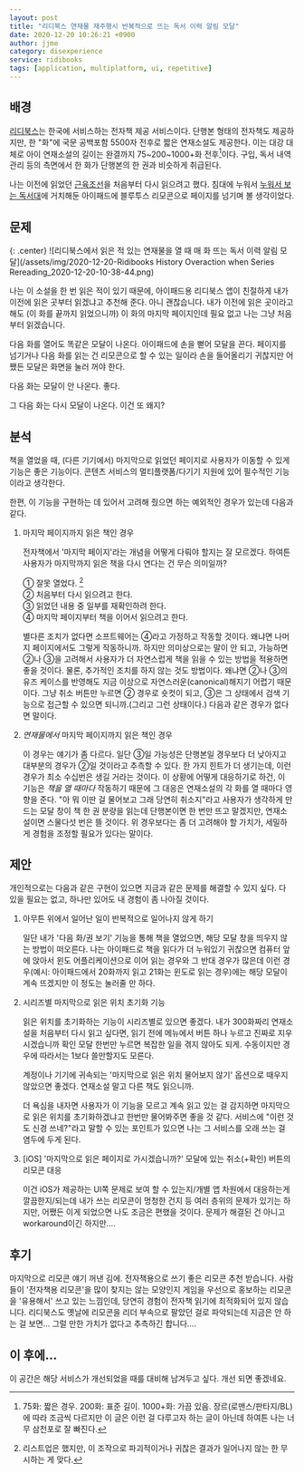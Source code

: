```yaml
---
layout: post
title: "리디북스 연재물 재주행시 반복적으로 뜨는 독서 이력 알림 모달" 
date: 2020-12-20 10:26:21 +0900
author: jjme
category: disexperience
service: ridibooks
tags: [application, multiplatform, ui, repetitive]
---
```


## 배경

[리디북스]는 한국에 서비스하는 전자책 제공 서비스이다. 단행본 형태의 전자책도 제공하지만, 한 "화"에 국문 공백포함 5500자 전후로 짧은 연재소설도 제공한다. 이는 대강 대체로 아이 연재소설의 길이는 완결까지 75~200~1000+화 전후[^1]이다. 구입, 독서 내역 관리 등의 측면에서 한 화가 단행본의 한 권과 비슷하게 취급된다.

[^1]: 75화: 짧은 경우. 200화: 표준 길이. 1000+화: 가끔 있음. 장르(로맨스/판타지/BL)에 따라 조금씩 다르지만 이 글은 이런 걸 다루고자 하는 글이 아닌데 하여튼 나는 너무 삼천포로 잘 빠진다.

나는 이전에 읽었던 [근육조선]을 처음부터 다시 읽으려고 했다. 침대에 누워서 [누워서 보는 독서대]에 거치해둔 아이패드에 블루투스 리모콘으로 페이지를 넘기며 볼 생각이었다.

## 문제

{: .center}
![리디북스에서 읽은 적 있는 연재물을 열 때 매 화 뜨는 독서 이력 알림 모달](/assets/img/2020-12-20-Ridibooks History Overaction when Series Rereading_2020-12-20-10-38-44.png)

나는 이 소설을 한 번 읽은 적이 있기 때문에, 아이패드용 리디북스 앱이 친절하게 내가 이전에 읽은 곳부터 읽겠냐고 추천해 준다. 아니 괜찮습니다. 내가 이전에 읽은 곳이라고 해도 (이 화를 끝까지 읽었으니까) 이 화의 마지막 페이지인데 필요 없고 나는 그냥 처음부터 읽겠습니다.

다음 화를 열어도 똑같은 모달이 나온다. 아이패드에 손을 뻗어 모달을 끈다. 페이지를 넘기거나 다음 화를 읽는 건 리모콘으로 할 수 있는 일이라 손을 들어올리기 귀찮지만 어쨌든 모달은 화면을 눌러 꺼야 한다.

다음 화는 모달이 안 나온다. 좋다.

그 다음 화는 다시 모달이 나온다. 이건 또 왜지?

## 분석

책을 열었을 때, (다른 기기에서) 마지막으로 읽었던 페이지로 사용자가 이동할 수 있게 기능은 좋은 기능이다. 콘텐츠 서비스의 멀티플랫폼/다기기 지원에 있어 필수적인 기능이라고 생각한다.

한편, 이 기능을 구현하는 데 있어서 고려해 줬으면 하는 예외적인 경우가 있는데 다음과 같다.

1. 마지막 페이지까지 읽은 책인 경우

    전자책에서 '마지막 페이지'라는 개념을 어떻게 다뤄야 할지는 잘 모르겠다. 하여튼 사용자가 마지막까지 읽은 책을 다시 연다는 건 무슨 의미일까?

    ① 잘못 열었다. [^2]  
    ② 처음부터 다시 읽으려고 한다.  
    ③ 읽었던 내용 중 일부를 재확인하려 한다.  
    ④ 마지막 페이지부터 책을 이어서 읽으려고 한다.

    별다른 조치가 없다면 소프트웨어는 ④라고 가정하고 작동할 것이다. 왜냐면 나머지 페이지에서도 그렇게 작동하니까. 하지만 의미상으로는 말이 안 되고, 가능하면 ②나 ③을 고려해서 사용자가 더 자연스럽게 책을 읽을 수 있는 방법을 적용하면 좋을 것이다. 물론, 추가적인 조치를 하지 않는 것도 방법이다. 왜냐면 ②나 ③의 유즈 케이스를 반영해도 지금 이상으로 자연스러운(canonical)해지기 어렵기 때문이다. 그냥 취소 버튼만 누르면 ② 경우로 숏컷이 되고, ③은 그 상태에서 검색 기능으로 접근할 수 있으면 되니까.(그리고 그런 상태이다.) 다음과 같은 경우가 없다면 말이다.

    [^2]: 리스트업은 했지만, 이 조작으로 파괴적이거나 귀찮은 결과가 일어나지 않는 한 무시하는 게 맞다.

2. *연재물에서* 마지막 페이지까지 읽은 책인 경우

    이 경우는 얘기가 좀 다르다. 일단 ③일 가능성은 단행본일 경우보다 더 낮아지고 대부분의 경우가 ②일 것이라고 추측할 수 있다. 한 가지 힌트가 더 생기는데, 이런 경우가 최소 수십번은 생길 거라는 것이다. 이 상황에 어떻게 대응하기로 하건, 이 기능은 *책을 열 때마다* 작동하기 때문에 그 대응은 연재소설의 각 화를 열 때마다 영향을 준다. "아 뭐 이딴 걸 물어보고 그래 당연히 취소지"라고 사용자가 생각하게 만드는 모달 창이 책 한 권 분량을 읽는데 단행본이면 한 번만 뜨고 말겠지만, 연재소설이면 스물다섯 번은 뜰 것이다. 위 경우보다는 좀 더 고려해야 할 가치가, 세밀하게 경험을 조정할 필요가 있다는 말이다.

## 제안

개인적으로는 다음과 같은 구현이 있으면 지금과 같은 문제를 해결할 수 있지 싶다. 다 있을 필요는 없고, 하나만 있어도 내 경험이 좀 나아질 것이다.

1. 아무튼 위에서 일어난 일이 반복적으로 일어나지 않게 하기

    일단 내가 '다음 화/권 보기' 기능을 통해 책을 열었으면, 해당 모달 창을 띄우지 않는 방법이 떠오른다. 나는 아이패드로 책을 읽다가 더 누워있기 귀찮으면 컴퓨터 앞에 앉아서 윈도 어플리케이션으로 이어 읽는 경우와 그 반대 경우가 많은데 이런 경우(예시: 아이패드에서 20화까지 읽고 21화는 윈도로 읽는 경우)에는 해당 모달이 계속 뜨겠지만 이 정도는 눌러줄 만 하다.

2. 시리즈별 마지막으로 읽은 위치 초기화 기능

    읽은 위치를 초기화하는 기능이 시리즈별로 있으면 좋겠다. 내가 300화짜리 연재소설을 처음부터 다시 읽고 싶다면, 읽기 전에 메뉴에서 버튼 하나 누르고 진짜로 지우시겠습니까 확인 모달 한번만 누르면 복잡한 일을 겪지 않아도 되게. 수동이지만 경우에 따라서는 1보다 쓸만할지도 모른다.

    계정이나 기기에 귀속되는 '마지막으로 읽은 위치 물어보지 않기' 옵션으로 때우지 않았으면 좋겠다. 연재소설 말고 다른 책도 읽으니까.

    더 욕심을 내자면 사용자가 이 기능을 모르고 계속 읽고 있는 걸 감지하면 마지막으로 읽은 위치를 초기화하겠냐고 한번만 물어봐주면 좋을 것 같다. 서비스에 "이런 것도 신경 쓰네?"라고 말할 수 있는 포인트가 있으면 나는 그 서비스를 오래 쓰는 걸 염두에 두게 된다.

3. \[iOS\] '마지막으로 읽은 페이지로 가시겠습니까?' 모달에 있는 취소(+확인) 버튼의 리모콘 대응

    이건 iOS가 제공하는 UI쪽 문제로 보여 할 수 있는지/개별 앱 차원에서 대응하는게 깔끔한지/되는데 내가 쓰는 리모콘이 멍청한 건지 등 여러 층위의 문제가 있기는 하지만, 어쨌든 이게 되었으면 나도 조금은 편했을 것이다. 문제가 해결된 건 아니고 workaround이긴 하지만….

## 후기

마지막으로 리모콘 얘기 꺼낸 김에. 전자책용으로 쓰기 좋은 리모콘 추천 받습니다. 사람들이 '전자책용 리모콘'을 많이 찾지는 않는 모양인지 게임을 우선으로 홍보하는 리모콘을 '유용해서' 쓰고 있는 느낌인데, 당연히 경험이 전자책 읽기에 최적화되어 있지 않습니다. 리디북스도 옛날에 리모콘을 리더 부속으로 팔았던 걸로 파악되는데 지금은 안 하는 걸 보면… 그럴 만한 가치가 없다고 추측하긴 합니다….

## 이 후에…

이 공간은 해당 서비스가 개선되었을 때를 대비해 남겨두고 싶다. 개선 되면 좋겠네요.

[리디북스]: https://ridibooks.com/
[근육조선]: https://ridibooks.com/books/2057081365
[누워서 보는 독서대]: http://www.yes24.com/Product/Goods/76171954
